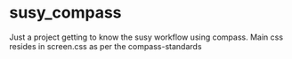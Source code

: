 # susy_compass

Just a project getting to know the susy workflow using compass.
Main css resides in screen.css as per the compass-standards